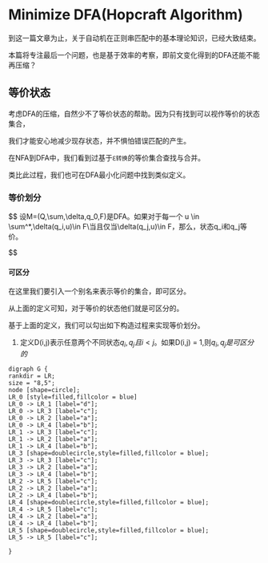 # Minimize DFA(Hopcraft Algorithm)

到这一篇文章为止，关于自动机在正则串匹配中的基本理论知识，已经大致结束。

本篇将专注最后一个问题，也是基于效率的考察，即前文变化得到的DFA还能不能再压缩？

## 等价状态

考虑DFA的压缩，自然少不了等价状态的帮助。因为只有找到可以视作等价的状态集合，

我们才能安心地减少现存状态，并不惧怕错误匹配的产生。

在NFA到DFA中，我们看到过基于`ℇ转换`的等价集合查找与合并。

类比此过程，我们也可在DFA最小化问题中找到类似定义。

### 等价划分

$$
设M=(Q,\sum,\delta,q_0,F)是DFA。如果对于每一个 u \in \sum^*,\delta(q_i,u)\in F\\当且仅当\delta(q_j,u)\in F，那么，状态q_i和q_j等价。

$$

#### 可区分

在这里我们要引入一个别名来表示等价的集合，即可区分。

从上面的定义可知，对于等价的状态他们就是可区分的。


基于上面的定义，我们可以勾出如下构造过程来实现等价划分。

1. 定义D(i,j)表示任意两个不同状态$q_i,q_j 且 i < j$。如果D(i,j) = 1,则$q_i,q_j是可区分的$

```graphviz
digraph G {
rankdir = LR;
size = "8,5";
node [shape=circle];
LR_0 [style=filled,fillcolor = blue]
LR_0 -> LR_1 [label="d"];
LR_0 -> LR_3 [label="c"];
LR_0 -> LR_2 [label="a"];
LR_0 -> LR_4 [label="b"];
LR_1 -> LR_3 [label="c"];
LR_1 -> LR_2 [label="a"];
LR_1 -> LR_4 [label="b"];
LR_3 [shape=doublecircle,style=filled,fillcolor = blue];
LR_3 -> LR_3 [label="c"];
LR_3 -> LR_2 [label="a"];
LR_3 -> LR_4 [label="b"];
LR_2 -> LR_5 [label="c"];
LR_2 -> LR_2 [label="a"];
LR_2 -> LR_4 [label="b"];
LR_4 [shape=doublecircle,style=filled,fillcolor = blue];
LR_4 -> LR_5 [label="c"];
LR_4 -> LR_2 [label="a"];
LR_4 -> LR_4 [label="b"];
LR_5 [shape=doublecircle,style=filled,fillcolor = blue];
LR_5 -> LR_5 [label="c"];

}
```
